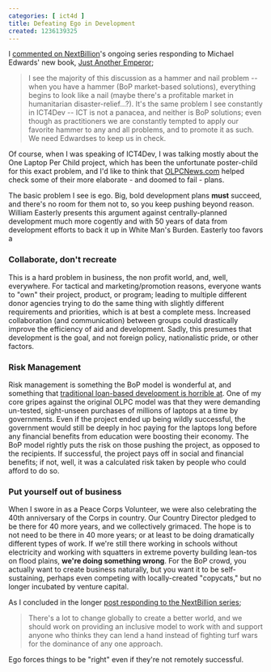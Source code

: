 ```yaml
---
categories: [ ict4d ]
title: Defeating Ego in Development
created: 1236139325
---
```

I <a href="http://www.nextbillion.net/blogs/2008/07/09/a-dialogue-on-philanthrocapitalism-are-bop-businesses-useful-tools-against-poverty#comment" target="_blank">commented on NextBillion</a>'s ongoing series responding to Michael Edwards' new book, <u>Just Another Emperor</u>;<blockquote>I see the majority of this discussion as a hammer and nail problem -- when you have a hammer (BoP market-based solutions), everything begins to look like a nail (maybe there's a profitable market in humanitarian disaster-relief...?). It's the same problem I see constantly in ICT4Dev -- ICT is not a panacea, and neither is BoP solutions; even though as practitioners we are constantly tempted to apply our favorite hammer to any and all problems, and to promote it as such. We need Edwardses to keep us in check.</blockquote>

Of course, when I was speaking of ICT4Dev, I was talking mostly about the One Laptop Per Child project, which has been the unfortunate poster-child for this exact problem, and I'd like to think that <a href="http://olpcnews.com" target="_blank">OLPCNews.com</a> helped check some of their more elaborate - and doomed to fail - plans.

The basic problem I see is ego.  Big, bold development plans <b>must</b> succeed, and there's no room for them not to, so you keep pushing beyond reason. William Easterly presents this argument against centrally-planned development much more cogently and with 50 years of data from development efforts to back it up in White Man's Burden.  Easterly too favors a

<h3>Collaborate, don't recreate</h3>
This is a hard problem in business, the non profit world, and, well, everywhere.  For tactical and marketing/promotion reasons, everyone wants to "own" their project, product, or program; leading to multiple different donor agencies trying to do the same thing with slightly different requirements and priorities, which is at best a complete mess.  Increased collaboration (and communication) between groups could drastically improve the efficiency of aid and development.  Sadly, this presumes that development is the goal, and not foreign policy, nationalistic pride, or other factors.

<h3>Risk Management</h3>
Risk management is something the BoP model is wonderful at, and something that <a href="http://joncamfield.com/blog/2007/12/whos_to_blame_for_a_bad_loan.html">traditional loan-based development is horrible at</a>.  One of my core gripes against the original OLPC model was that they were demanding un-tested, sight-unseen purchases of millions of laptops at a time by governments.  Even if the project ended up being wildly successful, the government would still be deeply in hoc paying for the laptops long before any financial benefits from education were boosting their economy.  The BoP model rightly puts the risk on those pushing the project, as opposed to the recipients.  If successful, the project pays off in social and financial benefits; if not, well, it was a calculated risk taken by people who could afford to do so.

<h3>Put yourself out of business</h3>
When I swore in as a Peace Corps Volunteer, we were also celebrating the 40th anniversary of the Corps in country.  Our Country Director pledged to be there for 40 more years, and we collectively grimaced.  The hope is to not need to be there in 40 more years; or at least to be doing dramatically different types of work.  If we're still there working in schools without electricity and working with squatters in extreme poverty building lean-tos on flood plains, <b>we're doing something wrong</b>.  For the BoP crowd, you actually want to create business naturally, but you want it to be self-sustaining, perhaps even competing with locally-created "copycats," but no longer incubated by venture capital.

As I concluded in the longer <a href="http://www.joncamfield.com/blog/2008/07/many_paths_leading_to_the_base.html">post responding to the NextBillion series</a>; <blockquote>There's a lot to change globally to create a better world, and we should work on providing an inclusive model to work with and support anyone who thinks they can lend a hand instead of fighting turf wars for the dominance of any one approach.</blockquote>

Ego forces things to be "right" even if they're not remotely successful.
